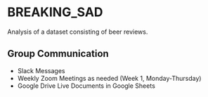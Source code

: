 # BREAKING_SAD
Analysis of a dataset consisting of beer reviews.

## Group Communication
- Slack Messages
- Weekly Zoom Meetings as needed (Week 1, Monday-Thursday)
- Google Drive Live Documents in Google Sheets
